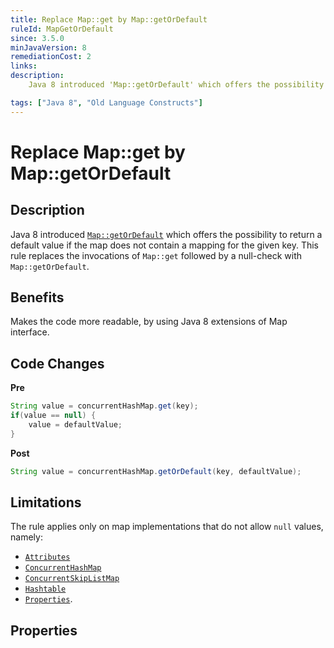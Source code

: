 ```yaml
---
title: Replace Map::get by Map::getOrDefault
ruleId: MapGetOrDefault
since: 3.5.0
minJavaVersion: 8
remediationCost: 2
links:
description:
    Java 8 introduced 'Map::getOrDefault' which offers the possibility to return a default value if the map does not contain a mapping for the given key. This rule replaces the invocations of 'Map::get' followed by a null-check with 'Map::getOrDefault'. 

tags: ["Java 8", "Old Language Constructs"]
---
```


# Replace Map::get by Map::getOrDefault

## Description
Java 8 introduced [`Map::getOrDefault`](https://docs.oracle.com/javase/8/docs/api/java/util/Map.html#getOrDefault-java.lang.Object-V-) which offers the possibility to return a default value if the map does not contain a mapping for the given key. 
This rule replaces the invocations of `Map::get` followed by a null-check with `Map::getOrDefault`. 

## Benefits

Makes the code more readable, by using Java 8 extensions of Map interface.


## Code Changes

__Pre__

```java
String value = concurrentHashMap.get(key);
if(value == null) {
    value = defaultValue;
}
```

__Post__
```java
String value = concurrentHashMap.getOrDefault(key, defaultValue);
```

## Limitations

The rule applies only on map implementations that do not allow `null` values, namely: 

* [`Attributes`](https://docs.oracle.com/javase/8/docs/api/java/util/jar/Attributes.html) 
* [`ConcurrentHashMap`](https://docs.oracle.com/javase/8/docs/api/java/util/concurrent/ConcurrentHashMap.html)
* [`ConcurrentSkipListMap`](https://docs.oracle.com/javase/8/docs/api/java/util/concurrent/ConcurrentSkipListMap.html) 
* [`Hashtable`](https://docs.oracle.com/javase/8/docs/api/java/util/Hashtable.html) 
* [`Properties`](https://docs.oracle.com/javase/8/docs/api/java/util/Properties.html). 

<VersionNotice />


## Properties

<RuleProperties />
